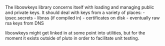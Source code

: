 The liboswkeys library concerns itself with loading and managing public
and private keys.  It should deal with keys from a variety of places:
    - ipsec.secrets
    - libnss (if compiled in)
    - certificates on disk
    - eventually raw rsa keys from DNS

liboswkeys might get linked in at some point into utilities, but for the
moment it exists outside of pluto in order to facilitate unit testing.
